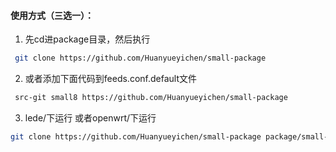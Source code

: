 

#### 使用方式（三选一）：

1. 先cd进package目录，然后执行

```bash
 git clone https://github.com/Huanyueyichen/small-package
```
2. 或者添加下面代码到feeds.conf.default文件

```bash
 src-git small8 https://github.com/Huanyueyichen/small-package
```
3. lede/下运行 或者openwrt/下运行

```bash
git clone https://github.com/Huanyueyichen/small-package package/small-package
```

